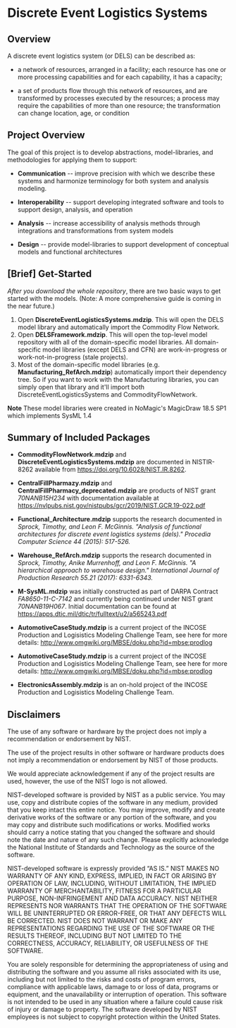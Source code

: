 # Discrete Event Logistics Systems

## Overview
A discrete event logistics system (or DELS) can be described as:

*	a network of resources, arranged in a facility; each resource has one or more processing capabilities and for each capability, it has a capacity; 

*	a set of products flow through this network of resources, and are transformed by processes executed by the resources; a process may require the capabilities of more than one resource; the transformation can change location, age, or condition

## Project Overview
The goal of this project is to develop abstractions, model-libraries, and methodologies for applying them to support:
* **Communication** -- improve precision with which we describe these systems and harmonize terminology for both system and analysis modeling.

* **Interoperability** -- support developing integrated software and tools to support design, analysis, and operation

* **Analysis** --  increase accessibility of analysis methods through integrations and transformations from system models

* **Design** -- provide model-libraries to support development of conceptual models and functional architectures

## [Brief] Get-Started
_After you download the whole repository_, there are two basic ways to get started with the models. (Note: A more comprehensive guide is coming in the near future.)

1. Open **DiscreteEventLogisticsSystems.mdzip**. This will open the DELS model library and automatically import the Commodity Flow Network.
2. Open **DELSFramework.mdzip**. This will open the top-level model repository with all of the domain-specific model libraries. All domain-specific model libraries (except DELS and CFN) are work-in-progress or work-not-in-progress (stale projects).
3. Most of the domain-specific model libraries (e.g. **Manufacturing_RefArch.mdzip**) automatically import their dependency tree. So if you want to work with the Manufacturing libraries, you can simply open that library and it'll import both DiscreteEventLogisticsSystems and CommodityFlowNetwork.

**Note** These model libraries were created in NoMagic's MagicDraw 18.5 SP1 which implements SysML 1.4

## Summary of Included Packages

* **CommodityFlowNetwork.mdzip** and **DiscreteEventLogisticsSystems.mdzip** are documented in NISTIR-8262 available from https://doi.org/10.6028/NIST.IR.8262.

* **CentralFillPharmazy.mdzip** and **CentralFillPharmacy_deprecated.mdzip** are products of NIST grant _70NANB15H234_ with documentation available at https://nvlpubs.nist.gov/nistpubs/gcr/2019/NIST.GCR.19-022.pdf

* **Functional_Architecture.mdzip** supports the research documented in _Sprock, Timothy, and Leon F. McGinnis. "Analysis of functional architectures for discrete event logistics systems (dels)." Procedia Computer Science 44 (2015): 517-526._

* **Warehouse_RefArch.mdzip** supports the research documented in _Sprock, Timothy, Anike Murrenhoff, and Leon F. McGinnis. "A hierarchical approach to warehouse design." International Journal of Production Research 55.21 (2017): 6331-6343._

* **M-SysML.mdzip** was initially constructed as part of DARPA Contract _FA8650-11-C-7142_ and currently being continued under NIST grant _70NANB19H067_. Initial documentation can be found at https://apps.dtic.mil/dtic/tr/fulltext/u2/a565243.pdf

* **AutomotiveCaseStudy.mdzip** is a current project of the INCOSE Production and Logisistics Modeling Challenge Team, see here for more details: http://www.omgwiki.org/MBSE/doku.php?id=mbse:prodlog

* **AutomotiveCaseStudy.mdzip** is a current project of the INCOSE Production and Logisistics Modeling Challenge Team, see here for more details: http://www.omgwiki.org/MBSE/doku.php?id=mbse:prodlog

* **ElectronicsAssembly.mdzip** is an on-hold project of the INCOSE Production and Logisistics Modeling Challenge Team.

## Disclaimers

The use of any software or hardware by the project does not imply a recommendation or endorsement by NIST.

The use of the project results in other software or hardware products does not imply a recommendation or endorsement by NIST of those products.

We would appreciate acknowledgement if any of the project results are used, however, the use of the NIST logo is not allowed.

NIST-developed software is provided by NIST as a public service. You may use, copy and distribute copies of the software in any medium, provided that you keep intact this entire notice. You may improve, modify and create derivative works of the software or any portion of the software, and you may copy and distribute such modifications or works. Modified works should carry a notice stating that you changed the software and should note the date and nature of any such change. Please explicitly acknowledge the National Institute of Standards and Technology as the source of the software.

NIST-developed software is expressly provided “AS IS.” NIST MAKES NO WARRANTY OF ANY KIND, EXPRESS, IMPLIED, IN FACT OR ARISING BY OPERATION OF LAW, INCLUDING, WITHOUT LIMITATION, THE IMPLIED WARRANTY OF MERCHANTABILITY, FITNESS FOR A PARTICULAR PURPOSE, NON-INFRINGEMENT AND DATA ACCURACY. NIST NEITHER REPRESENTS NOR WARRANTS THAT THE OPERATION OF THE SOFTWARE WILL BE UNINTERRUPTED OR ERROR-FREE, OR THAT ANY DEFECTS WILL BE CORRECTED. NIST DOES NOT WARRANT OR MAKE ANY REPRESENTATIONS REGARDING THE USE OF THE SOFTWARE OR THE RESULTS THEREOF, INCLUDING BUT NOT LIMITED TO THE CORRECTNESS, ACCURACY, RELIABILITY, OR USEFULNESS OF THE SOFTWARE.

You are solely responsible for determining the appropriateness of using and distributing the software and you assume all risks associated with its use, including but not limited to the risks and costs of program errors, compliance with applicable laws, damage to or loss of data, programs or equipment, and the unavailability or interruption of operation. This software is not intended to be used in any situation where a failure could cause risk of injury or damage to property. The software developed by NIST employees is not subject to copyright protection within the United States.

